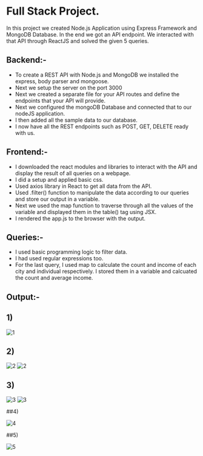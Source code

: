 # Full Stack Project.

In this project we created Node.js Application using Express Framework and MongoDB Database. In the end we got an API endpoint. We interacted with that API through ReactJS and solved the given 5 queries.

## Backend:-

* To create a REST API with Node.js and MongoDB we installed the express, body parser and mongoose. 
* Next we setup the server on the port 3000 
* Next we created a separate file for your API routes and define the endpoints that your API will provide. 
* Next we configured the mongoDB Database and connected that to our nodeJS application. 
* I then added all the sample data to our database. 
* I now have all the REST endpoints such as POST, GET, DELETE ready with us.

## Frontend:- 

* I downloaded the react modules and libraries to interact with the API and display the result of all queries on a webpage. 
* I did a setup and applied basic css. 
* Used axios library in React to get all data from the API. 
* Used .filter() function to manipulate the data according to our queries and store our output in a variable. 
* Next we used the map function to traverse through all the values of the variable and displayed them in the table() tag using JSX. 
* I rendered the app.js to the browser with the output.

## Queries:- 

* I used basic programming logic to filter data. 
* I had used regular expressions too. 
* For the last query, I used map to calculate the count and income of each city and individual respectively. I stored them in a variable and calcuated the count and average income.


## Output:-

## 1)

![1](https://user-images.githubusercontent.com/72308690/234054057-a62478a1-2f72-4fc7-930b-5780044170a7.png)

## 2)

![2](https://user-images.githubusercontent.com/72308690/234054191-872bcb83-157d-4668-821f-272f65ef2d66.png)
![2](https://user-images.githubusercontent.com/72308690/234054199-a165d794-f8b8-4462-8cf1-27ba2bd511db.png)

## 3)

![3](https://user-images.githubusercontent.com/72308690/234054323-ceb28019-87e4-43f8-8e42-b78aa73b0c36.png)
![3](https://user-images.githubusercontent.com/72308690/234054341-fa22c8a5-b7ed-4a18-b29b-cb7b75dd1da9.png)

##4)

![4](https://user-images.githubusercontent.com/72308690/234054408-dfffa0f0-9b8d-42d0-9453-a857a8001c03.png)

##5)

![5](https://user-images.githubusercontent.com/72308690/234054433-815878db-74d5-41cc-b824-1a41d56c825c.png)




